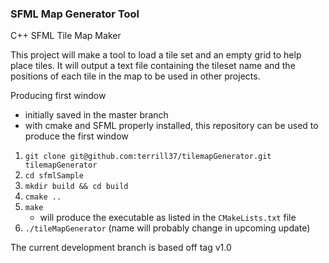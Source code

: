 ### SFML Map Generator Tool
C++ SFML Tile Map Maker

This project will make a tool to load a tile set and an empty grid to help place tiles. 
It will output a text file containing the tileset name and the positions of each tile in the map to be used in other projects.

Producing first window
- initially saved in the master branch
- with cmake and SFML properly installed, this repository can be used to produce the first window
1. `git clone git@github.com:terrill37/tilemapGenerator.git tilemapGenerator`
2. `cd sfmlSample`
3. `mkdir build && cd build`
4. `cmake ..`
5. `make`
    - will produce the executable as listed in the `CMakeLists.txt` file
6. `./tileMapGenerator` (name will probably change in upcoming update)


The current development branch is based off tag v1.0
